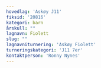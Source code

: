 ```yaml
---
hovedlag: 'Askøy J11'
fiksid: '20816'
kategori: barn
årskull: ""
lagnavn: Fiolett
slug: ""
lagnavniturnering: 'Askøy Fiolett'
turneringskategori: 'J11 7er'
kontaktperson: 'Ronny Nynes'
---
```

